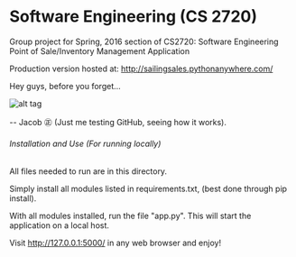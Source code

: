 # Software Engineering (CS 2720)
Group project for Spring, 2016 section of CS2720: Software Engineering
Point of Sale/Inventory Management Application

Production version hosted at:
http://sailingsales.pythonanywhere.com/

Hey guys, before you forget...

![alt tag](https://pbs.twimg.com/profile_images/507928108544958464/OCchHzpj_400x400.png)

-- Jacob ㊣ (Just me testing GitHub, seeing how it works).

###### Installation and Use (For running locally)

All files needed to run are in this directory.

Simply install all modules listed in requirements.txt,
(best done through pip install).

With all modules installed, run the file "app.py".  This will start the
application on a local host.

Visit http://127.0.0.1:5000/ in any web browser and enjoy!